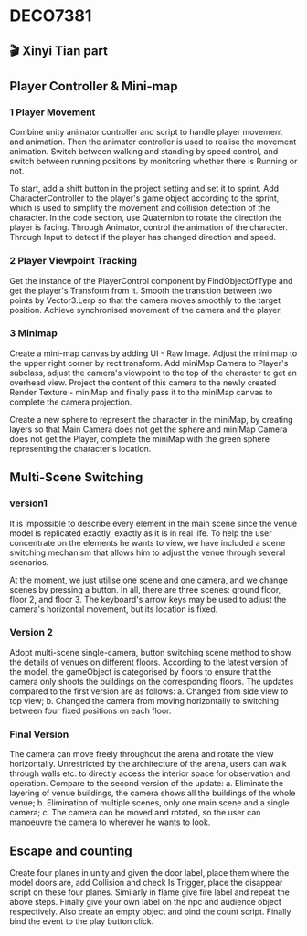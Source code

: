 # DECO7381
## 🎬 Xinyi Tian part
## Player Controller & Mini-map

### 1 Player Movement
Combine unity animator controller and script to handle player movement and animation. Then the animator controller is used to realise the movement 
animation. Switch between walking and standing by speed control, and switch between running positions by monitoring whether there is Running or not.

To start, add a shift button in the project setting and set it to sprint. Add CharacterController to the player's game object according to the sprint, 
which is used to simplify the movement and collision detection of the character. In the code section, use Quaternion to rotate the direction the player 
is facing. Through Animator, control the animation of the character. Through Input to detect if the player has changed direction and speed.

### 2 Player Viewpoint Tracking
Get the instance of the PlayerControl component by FindObjectOfType and get the player's Transform from it. Smooth the transition between two points by 
Vector3.Lerp so that the camera moves smoothly to the target position. Achieve synchronised movement of the camera and the player.

### 3 Minimap
Create a mini-map canvas by adding UI - Raw Image. Adjust the mini map to the upper right corner by rect transform. Add miniMap Camera to Player's 
subclass, adjust the camera's viewpoint to the top of the character to get an overhead view. Project the content of this camera to the newly created 
Render Texture - miniMap and finally pass it to the miniMap canvas to complete the camera projection.

Create a new sphere to represent the character in the miniMap, by creating layers so that Main Camera does not get the sphere and miniMap Camera does 
not get the Player, complete the miniMap with the green sphere representing the character's location.


## Multi-Scene Switching

### version1
It is impossible to describe every element in the main scene since the venue model is replicated exactly, exactly as it is in real life. To help the 
user concentrate on the elements he wants to view, we have included a scene switching mechanism that allows him to adjust the venue through several 
scenarios.

At the moment, we just utilise one scene and one camera, and we change scenes by pressing a button. In all, there are three scenes: ground floor, floor 
2, and floor 3. The keyboard's arrow keys may be used to adjust the camera's horizontal movement, but its location is fixed.

### Version 2
Adopt multi-scene single-camera, button switching scene method to show the details of venues on different floors. According to the latest version of 
the model, the gameObject is categorised by floors to ensure that the camera only shoots the buildings on the corresponding floors. The updates 
compared to the first version are as follows:
a. Changed from side view to top view;
b. Changed the camera from moving horizontally to switching between four fixed positions on each floor.

### Final Version
The camera can move freely throughout the arena and rotate the view horizontally. Unrestricted by the architecture of the arena, users can walk through 
walls etc. to directly access the interior space for observation and operation. Compare to the second version of the update:
a. Eliminate the layering of venue buildings, the camera shows all the buildings of the whole venue;
b. Elimination of multiple scenes, only one main scene and a single camera;
c. The camera can be moved and rotated, so the user can manoeuvre the camera to wherever he wants to look.


## Escape and counting

Create four planes in unity and given the door label, place them where the model doors are, add Collision and check Is Trigger, place the disappear 
script on these four planes. Similarly in flame give fire label and repeat the above steps. Finally give your own label on the npc and audience object 
respectively. Also create an empty object and bind the count script. Finally bind the event to the play button click.
